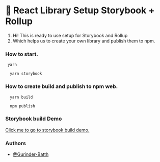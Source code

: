 
# 🚀 React Library Setup Storybook + Rollup

1. Hi! This is ready to use setup for Storybook and Rollup
2. Which helps us to create your own library and publish them to npm.

### How to start.

`  yarn `

`  yarn storybook`    


### How to create build and publish to npm web.
`  yarn build`

`  npm publish`    

### Storybook build Demo
[Click me to go to storybook build demo.](https://gurinder-batth.github.io/react-library-storybook-setup/storybook-static/?path=/story/button--primary)


### Authors

- [@Gurinder-Batth](https://github.com/Gurinder-Batth/)

